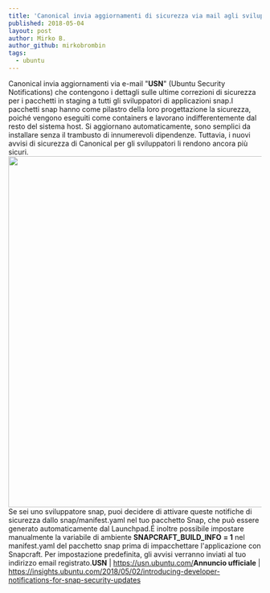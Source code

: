 ```yaml
---
title: 'Canonical invia aggiornamenti di sicurezza via mail agli sviluppatori snap'
published: 2018-05-04
layout: post
author: Mirko B.
author_github: mirkobrombin
tags:
  - ubuntu
---
```

Canonical invia aggiornamenti via e-mail "<strong>USN</strong>" (Ubuntu Security Notifications) che contengono i dettagli sulle ultime correzioni di sicurezza per i pacchetti in staging a tutti gli sviluppatori di applicazioni snap.I pacchetti snap hanno come pilastro della loro progettazione la sicurezza, poiché vengono eseguiti come containers e lavorano indifferentemente dal resto del sistema host. Si aggiornano automaticamente, sono semplici da installare senza il trambusto di innumerevoli dipendenze. Tuttavia, i nuovi avvisi di sicurezza di Canonical per gli sviluppatori li rendono ancora più sicuri.<a href="https://linuxhub.it/wordpress/wp-content/uploads/2018/05/Snap-USN-Notification4.png"><img class="aligncenter size-full wp-image-4660 size-full wp-image-390" src="https://linuxhub.it/wordpress/wp-content/uploads/2018/05/Snap-USN-Notification4.png" alt="" width="883" height="698" /></a>Se sei uno sviluppatore snap, puoi decidere di attivare queste notifiche di sicurezza dallo snap/manifest.yaml nel tuo pacchetto Snap, che può essere generato automaticamente dal Launchpad.É inoltre possibile impostare manualmente la variabile di ambiente <strong>SNAPCRAFT_BUILD_INFO</strong> <strong>= 1</strong> nel manifest.yaml del pacchetto snap prima di impacchettare l'applicazione con Snapcraft. Per impostazione predefinita, gli avvisi verranno inviati al tuo indirizzo email registrato.<strong>USN</strong> | <a href="https://usn.ubuntu.com/">https://usn.ubuntu.com/</a><strong>Annuncio ufficiale</strong> | <a href="https://insights.ubuntu.com/2018/05/02/introducing-developer-notifications-for-snap-security-updates">https://insights.ubuntu.com/2018/05/02/introducing-developer-notifications-for-snap-security-updates</a>
